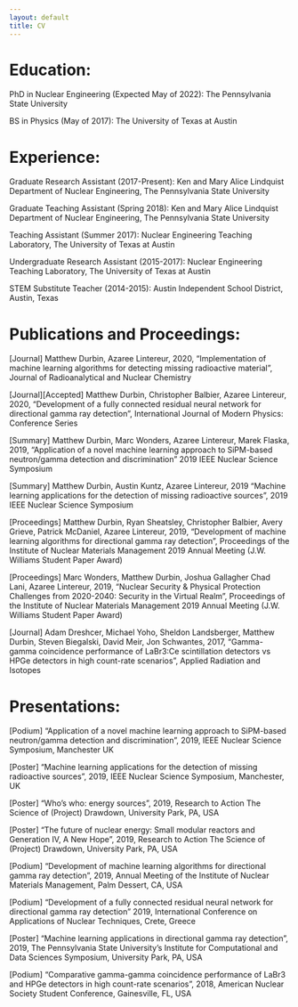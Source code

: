 ```yaml
---
layout: default
title: CV
---
```


# Education:
PhD in Nuclear Engineering (Expected May of 2022): The Pennsylvania State University

BS in Physics (May of 2017): The University of Texas at Austin

# Experience:
Graduate Research Assistant (2017-Present): Ken and Mary Alice Lindquist Department of Nuclear Engineering, The Pennsylvania State University

Graduate Teaching Assistant (Spring 2018): Ken and Mary Alice Lindquist Department of Nuclear Engineering, The Pennsylvania State University

Teaching Assistant (Summer 2017): Nuclear Engineering Teaching Laboratory, The University of Texas at Austin

Undergraduate Research Assistant (2015-2017): Nuclear Engineering Teaching Laboratory, The University of Texas at Austin

STEM Substitute Teacher (2014-2015): Austin Independent School District, Austin, Texas

# Publications and Proceedings:
<i class="fa fa-powerpoint-0" ></i> 
<i class="fa fa-file" style="font-size:35px;"> </i>

[Journal] Matthew Durbin, Azaree Lintereur, 2020, “Implementation of machine learning algorithms for detecting missing radioactive material”, Journal of Radioanalytical and Nuclear Chemistry

[Journal][Accepted] Matthew Durbin, Christopher Balbier, Azaree Lintereur, 2020, “Development of a fully connected residual neural network for directional gamma ray detection”, International Journal of Modern Physics: Conference Series

[Summary] Matthew Durbin, Marc Wonders, Azaree Lintereur, Marek Flaska, 2019, “Application of a novel machine learning approach to SiPM-based neutron/gamma detection and discrimination” 2019 IEEE Nuclear Science Symposium

[Summary] Matthew Durbin, Austin Kuntz, Azaree Lintereur, 2019 “Machine learning applications for the detection of missing radioactive sources”, 2019 IEEE Nuclear Science Symposium

[Proceedings] Matthew Durbin, Ryan Sheatsley, Christopher Balbier, Avery Grieve, Patrick McDaniel, Azaree Lintereur, 2019, “Development of machine learning algorithms for directional gamma ray detection”, Proceedings of the Institute of Nuclear Materials Management 2019 Annual Meeting (J.W. Williams Student Paper Award)

[Proceedings] Marc Wonders, Matthew Durbin, Joshua Gallagher Chad Lani, Azaree Lintereur, 2019, “Nuclear Security & Physical Protection Challenges from 2020-2040: Security in the Virtual Realm”, Proceedings of the Institute of Nuclear Materials Management 2019 Annual Meeting (J.W. Williams Student Paper Award)

[Journal] Adam Dreshcer, Michael Yoho, Sheldon Landsberger, Matthew Durbin, Steven Biegalski, David Meir, Jon Schwantes, 2017, “Gamma-gamma coincidence performance of LaBr3:Ce scintillation detectors vs HPGe detectors in high count-rate scenarios”, Applied Radiation and Isotopes

 

# Presentations:
[Podium] “Application of a novel machine learning approach to SiPM-based neutron/gamma detection and discrimination”, 2019, IEEE Nuclear Science Symposium, Manchester UK

[Poster] “Machine learning applications for the detection of missing radioactive sources”, 2019, IEEE Nuclear Science Symposium, Manchester, UK

[Poster] “Who’s who: energy sources”, 2019, Research to Action The Science of (Project) Drawdown, University Park, PA, USA

[Poster] “The future of nuclear energy: Small modular reactors and Generation IV, A New Hope”, 2019, Research to Action The Science of (Project) Drawdown, University Park, PA, USA

[Podium] “Development of machine learning algorithms for directional gamma ray detection”, 2019, Annual Meeting of the Institute of Nuclear Materials Management, Palm Dessert, CA,  USA

[Podium] “Development of a fully connected residual neural network for directional gamma ray detection” 2019, International Conference on Applications of Nuclear Techniques, Crete, Greece

[Poster] “Machine learning applications in directional gamma ray detection”, 2019, The Pennsylvania State University’s Institute for Computational and Data Sciences Symposium, University Park, PA, USA

[Podium] “Comparative gamma-gamma coincidence performance of LaBr3 and HPGe detectors in high count-rate scenarios”, 2018, American Nuclear Society Student Conference, Gainesville, FL, USA
